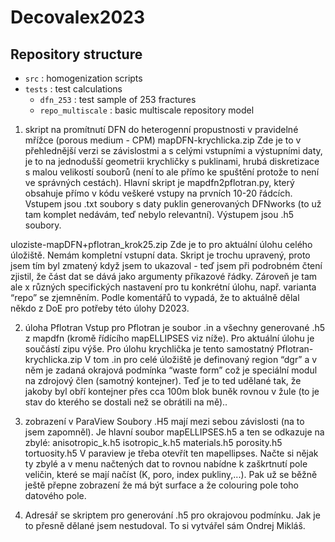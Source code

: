 # Decovalex2023


## Repository structure
- `src` : homogenization scripts
- `tests` : test calculations 
    - `dfn_253` : test sample of 253 fractures
    - `repo_multiscale` : basic multiscale repository model
    
   
1) skript na promítnutí DFN do heterogenní propustnosti v pravidelné mřížce (porous medium - CPM)
mapDFN-krychlicka.zip
Zde je to v přehlednější verzi se závislostmi a s celými vstupními a výstupními daty, je to na jednodušší geometrii krychličky s puklinami, hrubá diskretizace s malou velikostí souborů (není to ale přímo ke spuštění protože to není ve správných cestách). Hlavní skript je mapdfn2pflotran.py, který obsahuje přímo v kódu veškeré vstupy na prvních 10-20 řádcích.
Vstupem jsou .txt soubory s daty puklin generovaných DFNworks (to už tam komplet nedávám, teď nebylo relevantní).
Výstupem jsou .h5 soubory.

uloziste-mapDFN+pflotran_krok25.zip
Zde je to pro aktuální úlohu celého úložiště. Nemám kompletní vstupní data. Skript je trochu upravený, proto jsem tím byl zmatený když jsem to ukazoval - teď jsem při podrobném čtení zjistil, že část dat se dává jako argumenty příkazové řádky. Zároveň je tam ale x různých specifických nastavení pro tu konkrétní úlohu, např. varianta “repo” se zjemněním. Podle komentářů to vypadá, že to aktuálně dělal někdo z DoE pro potřeby této úlohy D2023.

2) úloha Pflotran
Vstup pro Pflotran je soubor .in a všechny generované .h5 z mapdfn (kromě řídícího mapELLIPSES viz níže). Pro aktuální úlohu je součástí zipu výše. Pro úlohu krychlička je tento samostatný Pflotran-krychlicka.zip
V tom .in pro celé úložiště je definovaný region “dgr” a v něm je zadaná okrajová podmínka “waste form” což je speciální modul na zdrojový člen (samotný kontejner). Teď je to ted udělané tak, že jakoby byl obří kontejner přes cca 100m blok buněk rovnou v žule (to je stav do kterého se dostali než se obrátili na mě)..

3) zobrazení v ParaView
Soubory .H5 mají mezi sebou závislosti (na to jsem zapomněl). Je hlavní soubor mapELLIPSES.h5 a ten se odkazuje na zbylé:
anisotropic_k.h5
isotropic_k.h5
materials.h5
porosity.h5
tortuosity.h5
V paraview je třeba otevřít ten mapellipses. Načte si nějak ty zbylé a v menu načtených dat to rovnou nabídne k zaškrtnutí pole veličin, které se mají načíst (K, poro, index pukliny,...). Pak už se běžně ještě přepne zobrazení že má být surface a že colouring pole toho datového pole. 

4) Adresář se skriptem pro generování .h5 pro okrajovou podmínku. Jak je to přesně dělané jsem nestudoval. To si vytvářel sám Ondrej Mikláš.
